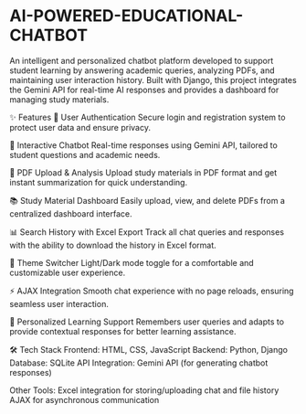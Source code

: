 # AI-POWERED-EDUCATIONAL-CHATBOT
An intelligent and personalized chatbot platform developed to support student learning by answering academic queries, analyzing PDFs, and maintaining user interaction history. Built with Django, this project integrates the Gemini API for real-time AI responses and provides a dashboard for managing study materials.

✨ Features
🔐 User Authentication
Secure login and registration system to protect user data and ensure privacy.

💬 Interactive Chatbot
Real-time responses using Gemini API, tailored to student questions and academic needs.

📄 PDF Upload & Analysis
Upload study materials in PDF format and get instant summarization for quick understanding.

📚 Study Material Dashboard
Easily upload, view, and delete PDFs from a centralized dashboard interface.

📊 Search History with Excel Export
Track all chat queries and responses with the ability to download the history in Excel format.

🎨 Theme Switcher
Light/Dark mode toggle for a comfortable and customizable user experience.

⚡ AJAX Integration
Smooth chat experience with no page reloads, ensuring seamless user interaction.

🧠 Personalized Learning Support
Remembers user queries and adapts to provide contextual responses for better learning assistance.

🛠️ Tech Stack
Frontend: HTML, CSS, JavaScript
Backend: Python, Django
Database: SQLite
API Integration: Gemini API (for generating chatbot responses)

Other Tools:
Excel integration for storing/uploading chat and file history
AJAX for asynchronous communication
